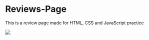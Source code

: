 # Reviews-Page
This is a review page made for HTML, CSS and JavaScript practice

<a href="https://akcaybatu.github.io/Reviews-Page/"><img src="https://user-images.githubusercontent.com/82604103/133772255-8029b2d0-24d9-498b-ac51-a26a75f0ab1b.png"></a>
